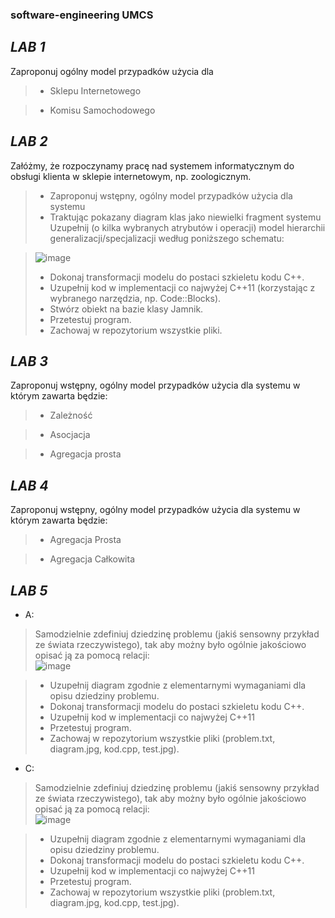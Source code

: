 ### software-engineering UMCS
## ***LAB 1*** 
Zaproponuj ogólny model przypadków użycia dla
>* Sklepu Internetowego

>* Komisu Samochodowego

## ***LAB 2***
Załóżmy, że rozpoczynamy pracę nad systemem informatycznym do obsługi klienta 
w sklepie internetowym, np. zoologicznym.

>* Zaproponuj wstępny, ogólny model przypadków użycia dla systemu
>* Traktując pokazany diagram klas jako niewielki fragment systemu Uzupełnij
(o kilka wybranych atrybutów i operacji) model hierarchii
generalizacji/specjalizacji według poniższego schematu:

>![image](https://github.com/NoMercy404/software-engineering/assets/126580913/57cc0ce4-b542-412d-9e77-9fb84e4fcb2d)
>* Dokonaj transformacji modelu do postaci szkieletu kodu C++.
>* Uzupełnij kod w implementacji co najwyżej C++11 (korzystając z wybranego
narzędzia, np. Code::Blocks).
>* Stwórz obiekt na bazie klasy Jamnik.
>* Przetestuj program.
>* Zachowaj w repozytorium wszystkie pliki.

## ***LAB 3***
Zaproponuj wstępny, ogólny model przypadków użycia dla systemu w którym zawarta będzie:
>* Zależność

>* Asocjacja

>* Agregacja prosta

## ***LAB 4***
Zaproponuj wstępny, ogólny model przypadków użycia dla systemu w którym zawarta będzie:
>* Agregacja Prosta

>* Agregacja Całkowita

## ***LAB 5***
* A:
>Samodzielnie zdefiniuj dziedzinę problemu (jakiś sensowny przykład ze
świata rzeczywistego), tak aby możny było ogólnie jakościowo opisać ją za
pomocą relacji:\
![image](https://github.com/NoMercy404/software-engineering/assets/126580913/f0795c8a-e8a4-42b6-8ea5-112eb801d37e)

>* Uzupełnij diagram zgodnie z elementarnymi wymaganiami dla opisu
dziedziny problemu.
>* Dokonaj transformacji modelu do postaci szkieletu kodu C++.
>* Uzupełnij kod w implementacji co najwyżej C++11
>* Przetestuj program.
>* Zachowaj w repozytorium wszystkie pliki (problem.txt, diagram.jpg, kod.cpp,
test.jpg).


* C:
>Samodzielnie zdefiniuj dziedzinę problemu (jakiś sensowny przykład ze
świata rzeczywistego), tak aby możny było ogólnie jakościowo opisać ją za
pomocą relacji:\
![image](https://github.com/NoMercy404/software-engineering/assets/126580913/06db0a3a-2669-49f9-95ae-ffa7ee274be8)

>* Uzupełnij diagram zgodnie z elementarnymi wymaganiami dla opisu
dziedziny problemu.
>* Dokonaj transformacji modelu do postaci szkieletu kodu C++.
>* Uzupełnij kod w implementacji co najwyżej C++11
>* Przetestuj program.
>* Zachowaj w repozytorium wszystkie pliki (problem.txt, diagram.jpg, kod.cpp,
test.jpg).

